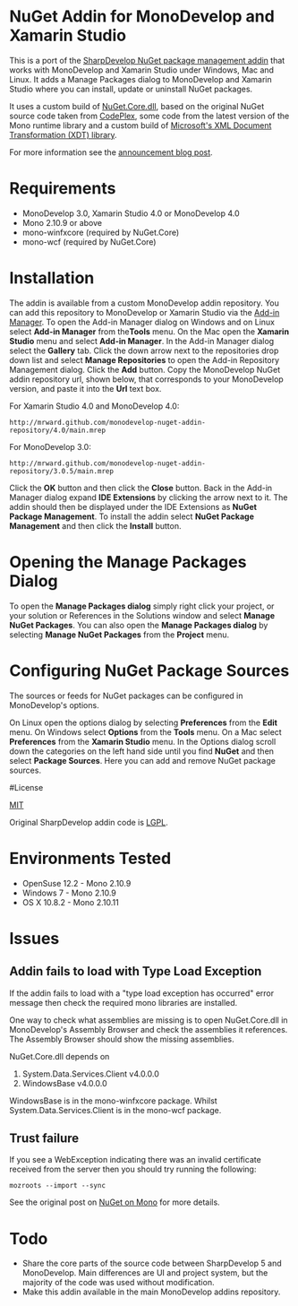 # NuGet Addin for MonoDevelop and Xamarin Studio

This is a port of the [SharpDevelop NuGet package management addin](http://community.sharpdevelop.net/blogs/mattward/archive/2011/01/23/NuGetSupportInSharpDevelop.aspx) that works with MonoDevelop and Xamarin Studio under Windows, Mac and Linux. It adds a Manage Packages dialog to MonoDevelop and Xamarin Studio where you can install, update or uninstall NuGet packages.

It uses a custom build of [NuGet.Core.dll](https://github.com/mrward/nuget/), based on the original NuGet source code taken from [CodePlex](http://nuget.codeplex.com), some code from the latest version of the Mono runtime library and a custom build of [Microsoft's XML Document Transformation (XDT) library](https://github.com/mrward/xdt).

For more information see the [announcement blog post](http://community.sharpdevelop.net/blogs/mattward/archive/2013/01/07/MonoDevelopNuGetAddin.aspx).

# Requirements

 * MonoDevelop 3.0, Xamarin Studio 4.0 or MonoDevelop 4.0
 * Mono 2.10.9 or above
 * mono-winfxcore (required by NuGet.Core)
 * mono-wcf (required by NuGet.Core)

# Installation

The addin is available from a custom MonoDevelop addin repository. You can add this repository to MonoDevelop or Xamarin Studio via the [Add-in Manager](http://monodevelop.com/Documentation/Installing_Add-ins). To open the Add-in Manager dialog on Windows and on Linux select **Add-in Manager** from the**Tools** menu. On the Mac open the **Xamarin Studio** menu and select **Add-in Manager**. In the Add-in Manager dialog select the **Gallery** tab. Click the down arrow next to the repositories drop down list and select **Manage Repositories** to open the Add-in Repository Management dialog. Click the **Add** button. Copy the MonoDevelop NuGet addin repository url, shown below, that corresponds to your MonoDevelop version, and paste it into the **Url** text box.

For Xamarin Studio 4.0 and MonoDevelop 4.0:

    http://mrward.github.com/monodevelop-nuget-addin-repository/4.0/main.mrep

For MonoDevelop 3.0:

    http://mrward.github.com/monodevelop-nuget-addin-repository/3.0.5/main.mrep

Click the **OK** button and then click the **Close** button. Back in the Add-in Manager dialog expand **IDE Extensions** by clicking the arrow next to it. The addin should then be displayed under the IDE Extensions as **NuGet Package Management**. To install the addin select **NuGet Package Management** and then click the **Install** button.

# Opening the Manage Packages Dialog

To open the **Manage Packages dialog** simply right click your project, or your solution or References in the Solutions window  and select **Manage NuGet Packages**. You can also open the **Manage Packages dialog** by selecting **Manage NuGet Packages** from the **Project** menu.

# Configuring NuGet Package Sources

The sources or feeds for NuGet packages can be configured in MonoDevelop's options.

On Linux open the options dialog by selecting **Preferences** from the **Edit** menu. On Windows select **Options** from the **Tools** menu. On a Mac select **Preferences** from the **Xamarin Studio** menu. In the Options dialog scroll down the categories on the left hand side until you find **NuGet** and then select **Package Sources**. Here you can add and remove NuGet package sources.

#License

[MIT](http://opensource.org/licenses/MIT)

Original SharpDevelop addin code is [LGPL](http://www.gnu.org/licenses/lgpl-2.1.txt).

# Environments Tested

 * OpenSuse 12.2 - Mono 2.10.9
 * Windows 7 - Mono 2.10.9
 * OS X 10.8.2 - Mono 2.10.11

# Issues

## Addin fails to load with Type Load Exception

If the addin fails to load with a "type load exception has occurred" error message then check the required mono libraries are installed.

One way to check what assemblies are missing is to open NuGet.Core.dll in MonoDevelop's Assembly Browser and check the assemblies it references. The Assembly Browser should show the missing assemblies.

NuGet.Core.dll depends on

 1. System.Data.Services.Client v4.0.0.0
 2. WindowsBase v4.0.0.0
  
WindowsBase is in the mono-winfxcore package. Whilst System.Data.Services.Client is in the mono-wcf package.

## Trust failure

If you see a WebException indicating there was an invalid certificate received from the server then you should try running the following:

    mozroots --import --sync

See the original post on [NuGet on Mono](http://monomvc.wordpress.com/2012/03/06/nuget-on-mono/) for more details.

# Todo

  * Share the core parts of the source code between SharpDevelop 5 and MonoDevelop. Main differences are UI and project system, but the majority of the code was used without modification.
  * Make this addin available in the main MonoDevelop addins repository.
